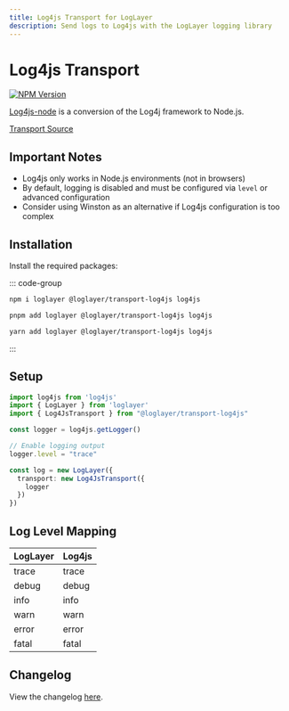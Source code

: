 ```yaml
---
title: Log4js Transport for LogLayer
description: Send logs to Log4js with the LogLayer logging library
---
```


# Log4js Transport <Badge type="tip" text="Server" />

[![NPM Version](https://img.shields.io/npm/v/%40loglayer%2Ftransport-log4js)](https://www.npmjs.com/package/@loglayer/transport-log4js)

[Log4js-node](https://log4js-node.github.io/log4js-node/) is a conversion of the Log4j framework to Node.js.

[Transport Source](https://github.com/loglayer/loglayer/tree/master/packages/transports/log4js-node)

## Important Notes

- Log4js only works in Node.js environments (not in browsers)
- By default, logging is disabled and must be configured via `level` or advanced configuration
- Consider using Winston as an alternative if Log4js configuration is too complex

## Installation

Install the required packages:

::: code-group

```sh [npm]
npm i loglayer @loglayer/transport-log4js log4js
```

```sh [pnpm]
pnpm add loglayer @loglayer/transport-log4js log4js
```

```sh [yarn]
yarn add loglayer @loglayer/transport-log4js log4js
```

:::

## Setup

```typescript
import log4js from 'log4js'
import { LogLayer } from 'loglayer'
import { Log4JsTransport } from "@loglayer/transport-log4js"

const logger = log4js.getLogger()

// Enable logging output
logger.level = "trace"

const log = new LogLayer({
  transport: new Log4JsTransport({
    logger
  })
})
```

## Log Level Mapping

| LogLayer | Log4js  |
|----------|---------|
| trace    | trace   |
| debug    | debug   |
| info     | info    |
| warn     | warn    |
| error    | error   |
| fatal    | fatal   |

## Changelog

View the changelog [here](./changelogs/log4js-node-changelog.md).